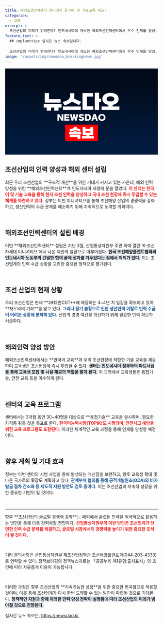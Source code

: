 ```yaml
---
title: 해외조선인력센터 인니에서 한국어 및 기술교육 제공!
categories:
  - 고용
excerpt: >
  조선산업의 미래가 밝아진다! 인도네시아에 개소한 해외조선인력센터에서 우수 인재를 양성, 즉시 국내 조선현장에 투입한다. 기술과 한국어 교육을 통해 인력 수급 문제를 해결할 혁신적 방안이 시작된다!
feature_text: >
  ## implanttips 실시간 뉴스 속보입니다.

  조선산업의 미래가 밝아진다! 인도네시아에 개소한 해외조선인력센터에서 우수 인재를 양성, 즉시 국내 조선현장에 투입한다. 기술과 한국어 교육을 통해 인력 수급 문제를 해결할 혁신적 방안이 시작된다!
image: '/assets/img/newsdao_breakingnews.jpg'
---
```


<p><img src="/assets/img/newsdao_breakingnews.jpg" alt="implanttips 속보" /></p>

<h2 data-ke-size="size26">조선산업의 인력 양성과 해외 센터 설립</h2>

<p data-ke-size="size16">최근 우리 조선산업의 **구조적 개선**을 위한 기대가 커지고 있는 가운데, 해외 인력 양성을 위한 **해외조선인력센터**가 인도네시아 세랑에 문을 열었다. <b><span style="color: #ee2323;">이 센터는 한국어 및 기술 교육을 통해 현지 조선 인력을 양성하고 국내 조선 현장에 즉시 투입할 수 있는 체계를 마련하고 있다.</span></b> 정부는 이번 이니셔티브를 통해 조선해양 산업의 경쟁력을 강화하고, 생산인력의 수급 문제를 해소하기 위해 지속적으로 노력할 계획이다.</p>

<p data-ke-size="size16">&nbsp;</p>

<h2 data-ke-size="size26">해외조선인력센터의 설립 배경</h2>

<p data-ke-size="size16">이번 **해외조선인력센터** 설립은 지난 3월, 산업통상자원부 주관 하에 열린 ‘K-조선 차세대 이니셔티브’에서 나온 제안의 일환으로 이루어졌다. <b><span style="background-color: #21538527;">한국 조선해양플랜트협회와 인도네시아 노동부의 긴밀한 협의 끝에 성과를 거두었다는 점에서 의의가 있다.</span></b> 이는 조선업계의 인력 수급 상황을 고려한 중요한 정책으로 평가된다.</p>

<p data-ke-size="size16">&nbsp;</p>

<h2 data-ke-size="size26">조선 산업의 현재 상황</h2>

<p data-ke-size="size16">우리 조선산업은 현재 **3912만CGT**에 해당하는 3~4년 치 일감을 확보하고 있어 **재도약의 기회**를 맞고 있다. <b><span style="color: #1a5490;">그러나 장기 불황으로 인한 생산인력 이탈로 인력 수급이 어려운 상황에 봉착해 있다.</span></b> 산업의 경영 여건을 개선하기 위해 필요한 인력 확보가 시급하다.</p>

<p data-ke-size="size16">&nbsp;</p>

<h2 data-ke-size="size26">해외인력 양성 방안</h2>

<p data-ke-size="size16">해외조선인력센터에서는 **한국어 교육**과 우리 조선현장에 적합한 기술 교육을 제공하며 교육생은 조선현장에 즉시 투입될 수 있다. <b><span style="background-color: #21538527;">센터는 인도네시아 정부와의 파트너십을 통해 교육생 모집 및 시설 제공의 역할을 맡게 된다.</span></b> 이 과정에서 교육생들은 용접기술, 안전 교육 등을 이수하게 된다.</p>

<p data-ke-size="size16">&nbsp;</p>

<h2 data-ke-size="size26">센터의 교육 프로그램</h2>

<p data-ke-size="size16">센터에서는 3개월 동안 30~40명을 대상으로 **용접기술** 교육을 실시하며, 필요한 자격증 취득 것을 목표로 한다. <b><span style="color: #ee2323;">한국어능력시험(TOPIK)도 시행되며, 안전사고 예방을 위한 교육 프로그램도 포함된다.</span></b> 이러한 체계적인 교육 과정을 통해 인재를 양성할 예정이다.</p>

<p data-ke-size="size16">&nbsp;</p>

<h2 data-ke-size="size26">향후 계획 및 기대 효과</h2>

<p data-ke-size="size16">정부는 이번 센터의 시범 사업을 통해 발생되는 개선점을 보완하고, 향후 교육생 확대 및 다른 국가로의 확장도 계획하고 있다. <b><span style="color: #1a5490;">관계부처 협의를 통해 공적개발원조(ODA)와 비자 발급 절차 간소화 등 제도적 지원 방안도 검토 중이다.</span></b> 이는 조선산업의 지속적 성장을 위한 중요한 기반이 될 것이다.</p>

<p data-ke-size="size16">&nbsp;</p>

<hr/>

<p data-ke-size="size16">향후 **조선산업의 글로벌 경쟁력 강화**는 해외에서 훈련된 인력을 적극적으로 활용하는 방안을 통해 더욱 강력해질 전망이다. <b><span style="color: #ee2323;">산업통상자원부의 이번 방안은 조선업계가 당면한 인력 수급 문제를 해결하고, 글로벌 시장에서의 경쟁력을 높이기 위한 중요한 초석이 될 것이다.</span></b></p>

<p data-ke-size="size16">&nbsp;</p>

<p data-ke-size="size16">기타 문의사항은 산업통상자원부 제조산업정책관 조선해양플랜트과(044-203-4333)로 연락할 수 있다. 정책브리핑의 정책뉴스자료는 「공공누리 제1유형:출처표시」의 조건에 따라 자유롭게 이용이 가능합니다.</p>

<p data-ke-size="size16">&nbsp;</p>

<p data-ke-size="size16">이러한 과정은 향후 조선산업의 **지속가능한 성장**을 위한 중요한 변곡점으로 작용할 것이며, 이를 통해 조선업계가 다시 한번 도약할 수 있는 발판이 마련될 것으로 기대된다. <b><span style="background-color: #21538527;">정책적인 지원과 함께 이러한 인력 양성 전략이 실행됨에 따라 조선산업의 미래가 밝아질 것으로 전망된다.</span></b></p>
실시간 뉴스 속보는, <a href="https://newsdao.kr" rel="dofollow">https://newsdao.kr</a>


